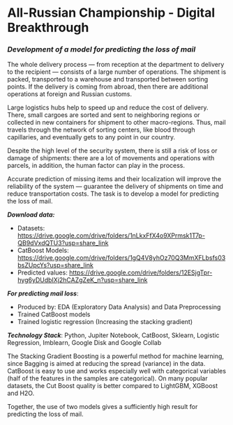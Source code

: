 # **All-Russian Championship - Digital Breakthrough**

### *Development of a model for predicting the loss of mail*

The whole delivery process — from reception at the department to delivery to the recipient — consists of a large number of operations. The shipment is packed, transported to a warehouse and transported between sorting points. If the delivery is coming from abroad, then there are additional operations at foreign and Russian customs.

Large logistics hubs help to speed up and reduce the cost of delivery. There, small cargoes are sorted and sent to neighboring regions or collected in new containers for shipment to other macro-regions. Thus, mail travels through the network of sorting centers, like blood through capillaries, and eventually gets to any point in our country.

Despite the high level of the security system, there is still a risk of loss or damage of shipments: there are a lot of movements and operations with parcels, in addition, the human factor can play in the process.

Accurate prediction of missing items and their localization will improve the reliability of the system — guarantee the delivery of shipments on time and reduce transportation costs. The task is to develop a model for predicting the loss of mail.

***Download data:***
- Datasets: https://drive.google.com/drive/folders/1nLkxFfX4o9XPrmsk1T7p-QB9dVxdQTU3?usp=share_link
- CatBoost Models: https://drive.google.com/drive/folders/1gQ4V8yhOz70Q3MmXFLbsfs03bsZUpcYs?usp=share_link
- Predicted values: https://drive.google.com/drive/folders/12ESjgTpr-hyg6yDUdbIXj2hCAZgZeK_n?usp=share_link

***For predicting mail loss***:
- Produced by: EDA (Exploratory Data Analysis) and Data Preprocessing
- Trained CatBoost models
- Trained logistic regression (Increasing the stacking gradient)

***Technology Stack***:
Python, Jupiter Notebook, CatBoost, Sklearn, Logistic Regression, Imblearn, Google Disk and Google Collab

The Stacking Gradient Boosting is a powerful method for machine learning, since Bagging is aimed at reducing the spread (variance) in the data.
CatBoost is easy to use and works especially well with categorical variables (half of the features in the samples are categorical).
On many popular datasets, the Cut Boost quality is better compared to LightGBM, XGBoost and H2O.

Together, the use of two models gives a sufficiently high result for predicting the loss of mail.

